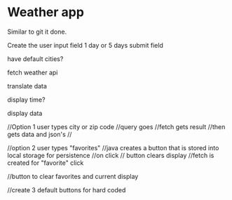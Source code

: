 # Weather app

Similar to git it done.

Create the user input field
1 day or 5 days
submit field

have default cities?

fetch weather api

translate data

display time?

display data

//Option 1 user types city or zip code
//query goes
//fetch gets result
//then gets data and json's
//

//option 2 user types "favorites"
//java creates a button that is stored into local storage for persistence
//on click
// button clears display
//fetch is created for "favorite" click

//button to clear favorites and current display

//create 3 default buttons for hard coded

